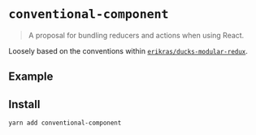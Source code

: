 # `conventional-component`
> A proposal for bundling reducers and actions when using React.

Loosely based on the conventions within [`erikras/ducks-modular-redux`](https://github.com/erikras/ducks-modular-redux).

## Example

## Install

```sh
yarn add conventional-component
```
